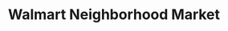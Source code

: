 ---
title: "Walmart Neighborhood Market"
url: /martinez/walmart-neighborhood-market/
shop: supermarket
---